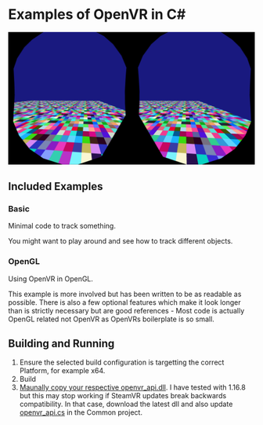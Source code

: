 # Examples of OpenVR in C#

![Screenshot](Screenshot.png)

## Included Examples
### Basic
Minimal code to track something.

You might want to play around and see how to track different objects.

### OpenGL
Using OpenVR in OpenGL.

This example is more involved but has been written to be as readable as possible. There is also a few optional features which make it look longer than is strictly necessary but are good references - Most code is actually OpenGL related not OpenVR as OpenVRs boilerplate is so small.

## Building and Running
1. Ensure the selected build configuration is targetting the correct Platform, for example x64.
2. Build
3. [Maunally copy your respective openvr_api.dll](https://github.com/ValveSoftware/openvr/tree/master/samples/bin). I have tested with 1.16.8 but this may stop working if SteamVR updates break backwards compatibility. In that case, download the latest dll and also update [openvr_api.cs](https://github.com/ValveSoftware/openvr/tree/master/headers) in the Common project.